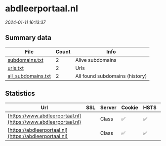 # abdleerportaal.nl
*2024-01-11 16:13:37*
## Summary data
| File       | Count | Info |
|------------|-------|------|
|[subdomains.txt](/data/abdleerportaal.nl/subdomains.txt)|2|Alive subdomains|
|[urls.txt](/data/abdleerportaal.nl/urls.txt)|2|Urls|
|[all_subdomains.txt](/data/abdleerportaal.nl/all_subdomains.txt)|2|All found subdomains (history)|
## Statistics
| Url | SSL | Server | Cookie | HSTS | CSP | XFO | XXP | RP | Tech |Title |
|------------|-------|------|------|------|------|------|------|------|------|------|
|[https://www.abdleerportaal.nl](https://www.abdleerportaal.nl)| |Class|:white_check_mark: |:white_check_mark: |:warning: | | 2:white_check_mark: | 3:white_check_mark: |HSTS||
|[https://abdleerportaal.nl](https://abdleerportaal.nl)| |Class|:white_check_mark: |:white_check_mark: |:warning: | | 2:white_check_mark: | 3:white_check_mark: |HSTS||